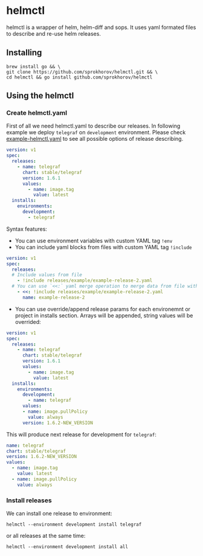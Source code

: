 # helmctl

helmctl is a wrapper of helm, helm-diff and sops. It uses yaml formated files to describe and re-use helm releases.

## Installing

```shell
brew install go && \
git clone https://github.com/sprokhorov/helmctl.git && \
cd helmctl && go install github.com/sprokhorov/helmctl
```

## Using the helmctl

### Create helmctl.yaml

First of all we need helmctl.yaml to describe our releases. In following example we deploy `telegraf` on `development` environment. Please check [example-helmctl.yaml](example-helmctl.yaml) to see all possible options of release describing.
```yaml
version: v1
spec:
  releases:
    - name: telegraf
      chart: stable/telegraf
      version: 1.6.1
      values:
        - name: image.tag
          value: latest
  installs:
    environments:
      development:
        - telegraf
```
Syntax features:
* You can use environment variables with custom YAML tag `!env`
* You can include yaml blocks from files  with custom YAML tag `!include`
```yaml
version: v1
spec:
  releases:
  # Include values from file
    - !include releases/example/example-release-2.yaml
  # You can use `<<:` yaml merge operation to merge data from file with defined values
    - <<: !include releases/example/example-release-2.yaml
      name: example-release-2
```
* You can use override/append release params for each environemnt or project in installs section.
  Arrays will be appended, string values will be overrided:
```yaml
version: v1
spec:
  releases:
    - name: telegraf
      chart: stable/telegraf
      version: 1.6.1
      values:
        - name: image.tag
          value: latest
  installs:
    environments:
      development:
        - name: telegraf
      values:
      - name: image.pullPolicy
        value: always
      version: 1.6.2-NEW_VERSION
```
This will produce next release for development for `telegraf`:
```yaml
name: telegraf
chart: stable/telegraf
version: 1.6.2-NEW_VERSION
values:
  - name: image.tag
    value: latest
  - name: image.pullPolicy
    value: always
```

### Install releases

We can install one release to environment:
```shell
helmctl --environment development install telegraf
```
or all releases at the same time:
```shell
helmctl --environment development install all
```
